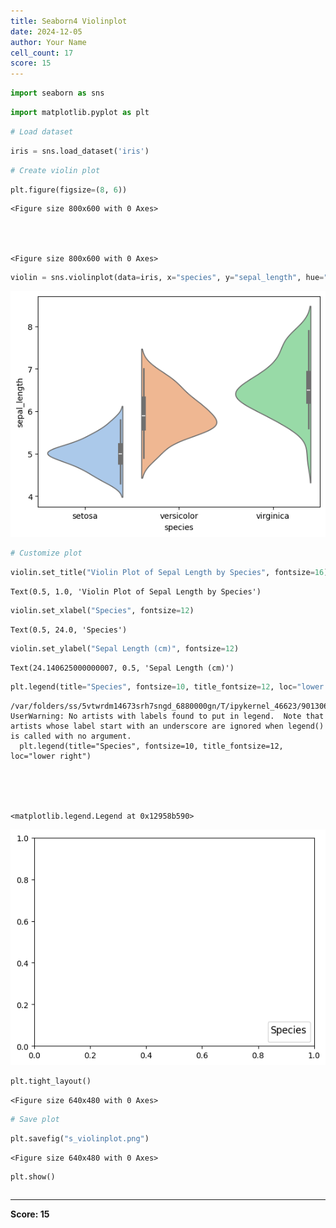 ```yaml
---
title: Seaborn4 Violinplot
date: 2024-12-05
author: Your Name
cell_count: 17
score: 15
---
```


```python
import seaborn as sns
```


```python
import matplotlib.pyplot as plt
```


```python
# Load dataset
```


```python
iris = sns.load_dataset('iris')

```


```python
# Create violin plot
```


```python
plt.figure(figsize=(8, 6))
```




    <Figure size 800x600 with 0 Axes>




    <Figure size 800x600 with 0 Axes>



```python
violin = sns.violinplot(data=iris, x="species", y="sepal_length", hue="species", split=True, palette="pastel")
```


    
![png](seaborn4_violinplot_files/seaborn4_violinplot_6_0.png)
    



```python
# Customize plot
```


```python
violin.set_title("Violin Plot of Sepal Length by Species", fontsize=16)

```




    Text(0.5, 1.0, 'Violin Plot of Sepal Length by Species')




```python
violin.set_xlabel("Species", fontsize=12)
```




    Text(0.5, 24.0, 'Species')




```python
violin.set_ylabel("Sepal Length (cm)", fontsize=12)
```




    Text(24.140625000000007, 0.5, 'Sepal Length (cm)')




```python
plt.legend(title="Species", fontsize=10, title_fontsize=12, loc="lower right")
```

    /var/folders/ss/5vtwrdm14673srh7sngd_6880000gn/T/ipykernel_46623/901306951.py:1: UserWarning: No artists with labels found to put in legend.  Note that artists whose label start with an underscore are ignored when legend() is called with no argument.
      plt.legend(title="Species", fontsize=10, title_fontsize=12, loc="lower right")





    <matplotlib.legend.Legend at 0x12958b590>




    
![png](seaborn4_violinplot_files/seaborn4_violinplot_11_2.png)
    



```python
plt.tight_layout()
```


    <Figure size 640x480 with 0 Axes>



```python
# Save plot
```


```python
plt.savefig("s_violinplot.png")
```


    <Figure size 640x480 with 0 Axes>



```python
plt.show()

```


```python

```


---
**Score: 15**

